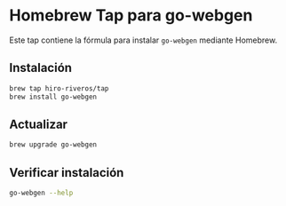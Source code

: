 # Homebrew Tap para go-webgen

Este tap contiene la fórmula para instalar `go-webgen` mediante Homebrew.

## Instalación

```bash
brew tap hiro-riveros/tap
brew install go-webgen
```

## Actualizar
```bash
brew upgrade go-webgen
```

## Verificar instalación
```bash
go-webgen --help
```